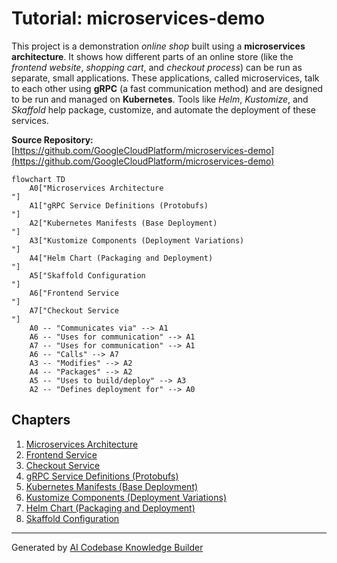 # Tutorial: microservices-demo

This project is a demonstration *online shop* built using a **microservices architecture**.
It shows how different parts of an online store (like the *frontend website*, *shopping cart*, and *checkout process*) can be run as separate, small applications.
These applications, called microservices, talk to each other using **gRPC** (a fast communication method) and are designed to be run and managed on **Kubernetes**.
Tools like *Helm*, *Kustomize*, and *Skaffold* help package, customize, and automate the deployment of these services.


**Source Repository:** [https://github.com/GoogleCloudPlatform/microservices-demo](https://github.com/GoogleCloudPlatform/microservices-demo)

```mermaid
flowchart TD
    A0["Microservices Architecture
"]
    A1["gRPC Service Definitions (Protobufs)
"]
    A2["Kubernetes Manifests (Base Deployment)
"]
    A3["Kustomize Components (Deployment Variations)
"]
    A4["Helm Chart (Packaging and Deployment)
"]
    A5["Skaffold Configuration
"]
    A6["Frontend Service
"]
    A7["Checkout Service
"]
    A0 -- "Communicates via" --> A1
    A6 -- "Uses for communication" --> A1
    A7 -- "Uses for communication" --> A1
    A6 -- "Calls" --> A7
    A3 -- "Modifies" --> A2
    A4 -- "Packages" --> A2
    A5 -- "Uses to build/deploy" --> A3
    A2 -- "Defines deployment for" --> A0
```

## Chapters

1. [Microservices Architecture
](01_microservices_architecture_.md)
2. [Frontend Service
](02_frontend_service_.md)
3. [Checkout Service
](03_checkout_service_.md)
4. [gRPC Service Definitions (Protobufs)
](04_grpc_service_definitions__protobufs__.md)
5. [Kubernetes Manifests (Base Deployment)
](05_kubernetes_manifests__base_deployment__.md)
6. [Kustomize Components (Deployment Variations)
](06_kustomize_components__deployment_variations__.md)
7. [Helm Chart (Packaging and Deployment)
](07_helm_chart__packaging_and_deployment__.md)
8. [Skaffold Configuration
](08_skaffold_configuration_.md)


---

Generated by [AI Codebase Knowledge Builder](https://github.com/The-Pocket/Tutorial-Codebase-Knowledge)